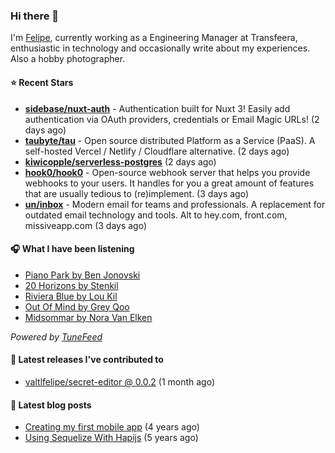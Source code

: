 ### Hi there 👋

I'm [Felipe](https://felipevm.com), currently working as a Engineering Manager at Transfeera, enthusiastic in technology and occasionally write about my experiences. Also a hobby photographer.

#### ⭐ Recent Stars
- **[sidebase/nuxt-auth](https://github.com/sidebase/nuxt-auth)** - Authentication built for Nuxt 3! Easily add authentication via OAuth providers, credentials or Email Magic URLs! (2 days ago)
- **[taubyte/tau](https://github.com/taubyte/tau)** - Open source distributed Platform as a Service (PaaS). A self-hosted Vercel / Netlify / Cloudflare alternative. (2 days ago)
- **[kiwicopple/serverless-postgres](https://github.com/kiwicopple/serverless-postgres)** (2 days ago)
- **[hook0/hook0](https://github.com/hook0/hook0)** - Open-source webhook server that helps you provide webhooks to your users. It handles for you a great amount of features that are usually tedious to (re)implement. (3 days ago)
- **[un/inbox](https://github.com/un/inbox)** - Modern email for teams and professionals. A replacement for outdated email technology and tools. Alt to hey.com, front.com, missiveapp.com (3 days ago)

#### 🎧 What I have been listening
- [Piano Park by Ben Jonovski](https://open.spotify.com/track/7MYP5ACQrR73wJ4CQkzhaZ)
- [20 Horizons by Stenkil](https://open.spotify.com/track/23ygtfYdWY4tm1XFmbxATt)
- [Riviera Blue by Lou Kil](https://open.spotify.com/track/7DiVzbxu9xlNNVEossvvGO)
- [Out Of Mind by Grey Qoo](https://open.spotify.com/track/36nFJrBZPAgGSEFVDEWkaX)
- [Midsommar by Nora Van Elken](https://open.spotify.com/track/0f91Dvbc5tc6DN7e2QaNyC)

_Powered by [TuneFeed](https://tunefeed.app?ref=valtlfelipe-gh-profile)_ 

#### 🚀 Latest releases I've contributed to


- [valtlfelipe/secret-editor @ 0.0.2](https://github.com/valtlfelipe/secret-editor/releases/tag/0.0.2) (1 month ago)

#### 📄 Latest blog posts
- [Creating my first mobile app](https://felipevm.com/posts/creating-my-first-mobile-app/) (4 years ago)
- [Using Sequelize With Hapijs](https://felipevm.com/posts/using-sequelize-with-hapijs/) (5 years ago)
